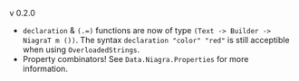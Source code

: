 v 0.2.0

- `declaration` & `(.=)` functions are now of type `(Text -> Builder -> NiagraT m ())`. The syntax `declaration "color" "red"` is still acceptible when using `OverloadedStrings`.
- Property combinators! See `Data.Niagra.Properties` for more information.